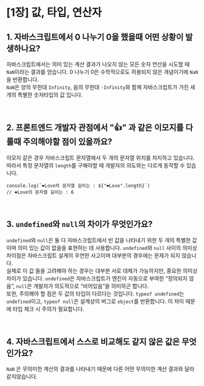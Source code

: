 # [1장] 값, 타입, 연산자

## 1. 자바스크립트에서 0 나누기 0을 했을때 어떤 상황이 발생하나요?

자바스크립트에서는 의미 있는 계산 결과가 나오지 않는 모든 숫자 연산을 시도할 때 `NaN`이라는 결과를 얻습니다. 0 나누기 0은 수학적으로도 허용되지 않은 개념이기에 `NaN`을 반환합니다.   
`NaN`은 양의 무한대 `Infinity`, 음의 무한대 `-Infinity`와 함께 자바스크립트가 가진 세 개의 특별한 숫자타입의 값 입니다.

<br />

## 2. 프론트엔드 개발자 관점에서 "👍" 과 같은 이모지를 다룰때 주의해야할 점이 있을까요?

이모지 같은 경우 자바스크립트 문자열에서 두 개의 문자열 위치를 차지하고 있습니다. 따라서 특정 문자열의 `length`를 구해야할 때 개발자의 의도와는 다르게 동작할 수 있습니다.
```
console.log(`❤️Love의 문자열 길이는 : ${"❤️Love".length}`)
// ❤️Love의 문자열 길이는 : 6
```

<br />

## 3. `undefined`와 `null`의 차이가 무엇인가요?

`undefined`와 `null`은 둘 다 자바스크립트에서 빈 값을 나타내기 위한 두 개의 특별한 값이며 의미 있는 값이 없을을 표현하는 데 사용합니다.
`undefined`와 `null` 사이의 의미상 차이점은 자바스크립트 설계의 우연한 사고이며 대부분의 경우에는 문제가 되지 않습니다.   
실제로 이 값 들을 고려해야 하는 경우는 대부분 서로 대체가 가능하지만, 중요한 의미상 차이가 있습니다.
`undefined`은 자바스크립트가 엔진이 자동으로 부여한 “정의되지 않음”, `null`은 개발자가 의도적으로 “비어있음”을 의미하곤 합니다.   
또한, 주의해야 할 점은 두 값의 타입이 다르다는 것입니다. `typeof undefined`는 `undefined`이고, `typeof null`은 설계상의 버그로 `object`를 반환합니다. 이 차이 때문에 타입 체크 시 주의가 필요합니다.

<br />

## 4. 자바스크립트에서 스스로 비교해도 같지 않은 값은 무엇인가요?
`NaN` 은 무의미한 계산의 결과를 나타내기 때문에 다른 어떤 무의미한 계산 결과와 달라 같지않습니다.
